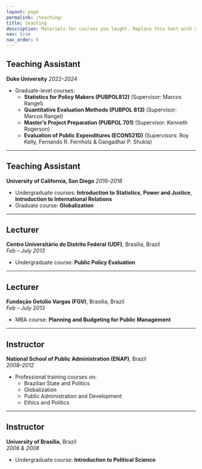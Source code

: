 ```yaml
---
layout: page
permalink: /teaching/
title: teaching
description: Materials for courses you taught. Replace this text with your description.
nav: true
nav_order: 6
---
```


## Teaching Assistant  
**Duke University**
*2022–2024*  
- Graduate-level courses:
  - **Statistics for Policy Makers (PUBPOL812)** (Supervisor: Marcos Rangel)
  - **Quantitative Evaluation Methods (PUBPOL 813)** (Supervisor: Marcos Rangel)
  - **Master’s Project Preparation (PUBPOL 701)** (Supervisor: Kenneth Rogerson)
  - **Evaluation of Public Expenditures (ECON521D)** (Supervisors: Roy Kelly, Fernando R. Fernholz & Gangadhar P. Shukla)

---

## Teaching Assistant  
**University of California, San Diego** 
*2016–2018*  
- Undergraduate courses: **Introduction to Statistics**, **Power and Justice**, **Introduction to International Relations**  
- Graduate course: **Globalization**

---

## Lecturer  
**Centro Universitário do Distrito Federal (UDF)**, Brasília, Brazil  
*Feb – July 2013*  
- Undergraduate course: **Public Policy Evaluation**

---

## Lecturer  
**Fundação Getúlio Vargas (FGV)**, Brasília, Brazil  
*Feb – July 2013*  
- MBA course: **Planning and Budgeting for Public Management**

---

## Instructor  
**National School of Public Administration (ENAP)**, Brazil  
*2008–2012*  
- Professional training courses on:
  - Brazilian State and Politics  
  - Globalization  
  - Public Administration and Development  
  - Ethics and Politics

---

## Instructor  
**University of Brasília**, Brazil  
*2006 & 2008*  
- Undergraduate course: **Introduction to Political Science**
